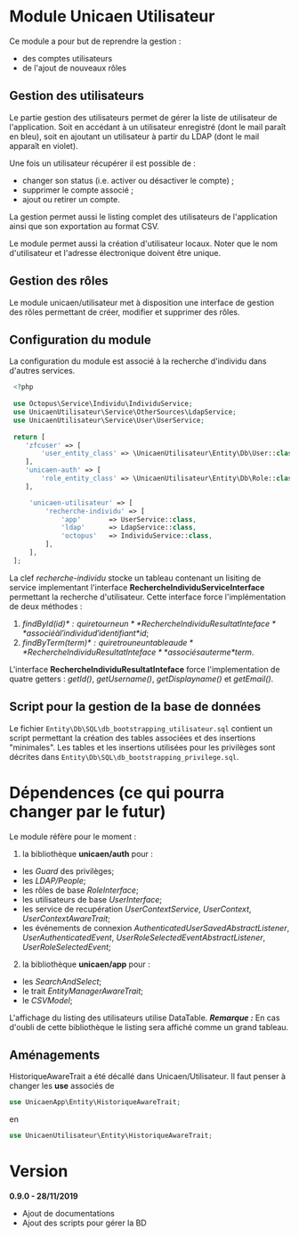 # Module Unicaen Utilisateur

Ce module a pour but de reprendre la gestion :
* des comptes utilisateurs
* de l'ajout de nouveaux rôles

## Gestion des utilisateurs 

Le partie gestion des utilisateurs permet de gérer la liste de utilisateur de l'application.
Soit en accédant à un utilisateur enregistré (dont le mail paraît en bleu), soit en ajoutant un utilisateur à partir du LDAP (dont le mail apparaît en violet).

Une fois un utilisateur récupérer il est possible de :
* changer son status (i.e. activer ou désactiver le compte) ;
* supprimer le compte associé ;
* ajout ou retirer un compte.

La gestion permet aussi le listing complet des utilisateurs de l'application ainsi que son exportation au format CSV.

Le module permet aussi la création d'utilisateur locaux. Noter que le nom d'utilisateur et l'adresse électronique doivent être unique.

## Gestion des rôles

Le module unicaen/utilisateur met à disposition une interface de gestion des rôles permettant de créer, modifier et supprimer des rôles. 

## Configuration du module

La configuration du module est associé à la recherche d'individu dans d'autres services.
```php
 <?php
 
 use Octopus\Service\Individu\IndividuService;
 use UnicaenUtilisateur\Service\OtherSources\LdapService;
 use UnicaenUtilisateur\Service\User\UserService;
 
 return [
    'zfcuser' => [
        'user_entity_class' => \UnicaenUtilisateur\Entity\Db\User::class,
    ],
    'unicaen-auth' => [
        'role_entity_class' => \UnicaenUtilisateur\Entity\Db\Role::class,
    ],

     'unicaen-utilisateur' => [
         'recherche-individu' => [
             'app'       => UserService::class,
             'ldap'      => LdapService::class,
             'octopus'   => IndividuService::class,
         ],
     ],
 ];
```

La clef *recherche-individu* stocke un tableau contenant un lisiting de service implementant l'interface **RechercheIndividuServiceInterface** permettant la recherche d'utilisateur.
Cette interface force l'implémentation de deux méthodes :
1. *findById($id)* : qui retourne un **RechercheIndividuResultatInteface** associé à l'individu d'identifiant *$id*;
2. *findByTerm($term)* : qui retroune un tableau de **RechercheIndividuResultatInteface** associés au terme *$term*.

L'interface **RechercheIndividuResultatInteface** force l'implementation de quatre getters : *getId()*, *getUsername()*, *getDisplayname()* et *getEmail()*.

## Script pour la gestion de la base de données 

Le fichier `Entity\Db\SQL\db_bootstrapping_utilisateur.sql` contient un script permettant la création des tables associées et des insertions "minimales".
Les tables et les insertions utilisées pour les privilèges sont décrites dans `Entity\Db\SQL\db_bootstrapping_privilege.sql`. 

# Dépendences (ce qui pourra changer par le futur)

Le module réfère pour le moment : 
1. la bibliothèque **unicaen/auth** pour :
* les *Guard* des privilèges;
* les *LDAP/People*;
* les rôles de base *RoleInterface*; 
* les utilisateurs de base *UserInterface*;
* les service de recupération *UserContextService*, *UserContext*, *UserContextAwareTrait*;
* les événements de connexion *AuthenticatedUserSavedAbstractListener*, *UserAuthenticatedEvent*, *UserRoleSelectedEventAbstractListener*, *UserRoleSelectedEvent*; 
2. la bibliothèque **unicaen/app** pour :
* les *SearchAndSelect*;
* le trait *EntityManagerAwareTrait*;
* le *CSVModel*;

L'affichage du listing des utilisateurs utilise DataTable. 
***Remarque :*** En cas d'oubli de cette bibliothèque le listing sera affiché comme un grand tableau.

## Aménagements

HistoriqueAwareTrait a été décallé dans Unicaen/Utilisateur. Il faut penser à changer les **use** associés de

```php  
use UnicaenApp\Entity\HistoriqueAwareTrait;
```
en
```php  
use UnicaenUtilisateur\Entity\HistoriqueAwareTrait;
``` 

# Version

**0.9.0 - 28/11/2019**
- Ajout de documentations
- Ajout des scripts pour gérer la BD  
 